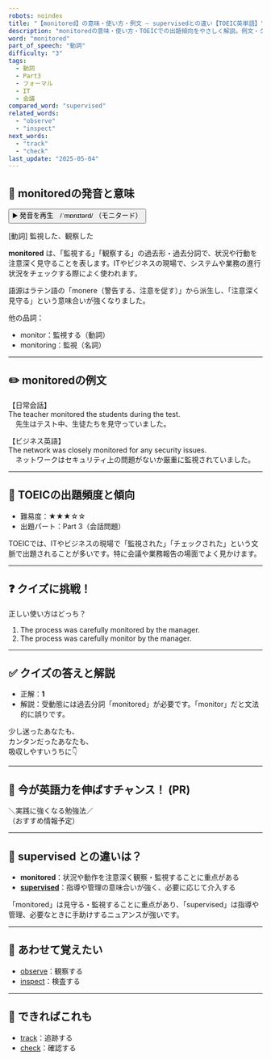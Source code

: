 ```yaml
---
robots: noindex
title: "【monitored】の意味・使い方・例文 ― supervisedとの違い【TOEIC英単語】"
description: "monitoredの意味・使い方・TOEICでの出題傾向をやさしく解説。例文・クイズ付きでsupervisedとの違いもわかりやすく学べます。"
word: "monitored"
part_of_speech: "動詞"
difficulty: "3"
tags:
  - 動詞
  - Part3
  - フォーマル
  - IT
  - 会議
compared_word: "supervised"
related_words:
  - "observe"
  - "inspect"
next_words:
  - "track"
  - "check"
last_update: "2025-05-04"
---
```


## 🔰 monitoredの発音と意味

<button class="play-audio" onclick="playTTS('monitored')">
  <span class="play-audio-main">
    ▶️ 発音を再生　/ˈmɒnɪtərd/
  </span>
  <span class="play-audio-sub">
    （モニタード）
  </span>
</button>

[動詞] 監視した、観察した

**monitored** は、「監視する」「観察する」の過去形・過去分詞で、状況や行動を注意深く見守ることを表します。ITやビジネスの現場で、システムや業務の進行状況をチェックする際によく使われます。

語源はラテン語の「monere（警告する、注意を促す）」から派生し、「注意深く見守る」という意味合いが強くなりました。

他の品詞：  
- monitor：監視する（動詞）
- monitoring：監視（名詞）

---

## ✏️ monitoredの例文

【日常会話】  
The teacher monitored the students during the test.  
　先生はテスト中、生徒たちを見守っていました。

【ビジネス英語】  
The network was closely monitored for any security issues.  
　ネットワークはセキュリティ上の問題がないか厳重に監視されていました。

---

## 🎯 TOEICの出題頻度と傾向

- 難易度：★★★☆☆
- 出題パート：Part 3（会話問題）

TOEICでは、ITやビジネスの現場で「監視された」「チェックされた」という文脈で出題されることが多いです。特に会議や業務報告の場面でよく見かけます。

---

## ❓ クイズに挑戦！

正しい使い方はどっち？

1. The process was carefully monitored by the manager.  
2. The process was carefully monitor by the manager.

---

## ✅ クイズの答えと解説

- 正解：**1**
- 解説：受動態には過去分詞「monitored」が必要です。「monitor」だと文法的に誤りです。

少し迷ったあなたも、  
カンタンだったあなたも、  
吸収しやすいうちに👇️

---

## 🚀 今が英語力を伸ばすチャンス！ (PR)

<div class="info-center">
＼実践に強くなる勉強法／<br>  
（おすすめ情報予定）
</div>

---

## 🤔  supervised との違いは？

- **monitored**：状況や動作を注意深く観察・監視することに重点がある
- **[supervised](/word/supervised/)**：指導や管理の意味合いが強く、必要に応じて介入する

「monitored」は見守る・監視することに重点があり、「supervised」は指導や管理、必要なときに手助けするニュアンスが強いです。

---

## 🧩 あわせて覚えたい

- [observe](/word/observe/)：観察する
- [inspect](/word/inspect/)：検査する

---

## 📖 できればこれも

- [track](/word/track/)：追跡する
- [check](/word/check/)：確認する

<!-- cvid: aid41_bid46 -->
